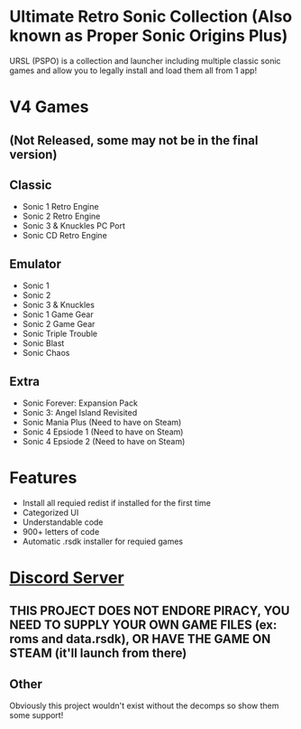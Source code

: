 # Ultimate Retro Sonic Collection (Also known as Proper Sonic Origins Plus)

URSL (PSPO) is a collection and launcher including multiple classic sonic games and allow you to legally install and  load them all from 1 app!

# V4 Games 
## (Not Released, some may not be in the final version)

## Classic

- Sonic 1 Retro Engine
- Sonic 2 Retro Engine
- Sonic 3 & Knuckles PC Port
- Sonic CD Retro Engine

## Emulator
- Sonic 1
- Sonic 2 
- Sonic 3 & Knuckles
- Sonic 1 Game Gear
- Sonic 2 Game Gear
- Sonic Triple Trouble
- Sonic Blast
- Sonic Chaos

## Extra 

- Sonic Forever: Expansion Pack
- Sonic 3: Angel Island Revisited
- Sonic Mania Plus (Need to have on Steam) 
- Sonic 4 Epsiode 1 (Need to have on Steam)
- Sonic 4 Epsiode 2 (Need to have on Steam)

# Features
- Install all requied redist if installed for the first time
- Categorized UI
- Understandable code
- 900+ letters of code 
- Automatic .rsdk installer for requied games
#
# [Discord Server](https://discord.gg/kSM2C7QSmU)

## THIS PROJECT DOES NOT ENDORE PIRACY, YOU NEED TO SUPPLY YOUR OWN GAME FILES (ex: roms and data.rsdk), OR HAVE THE GAME ON STEAM (it'll launch from there)

## Other

Obviously this project wouldn't exist without the decomps so show them some support!
